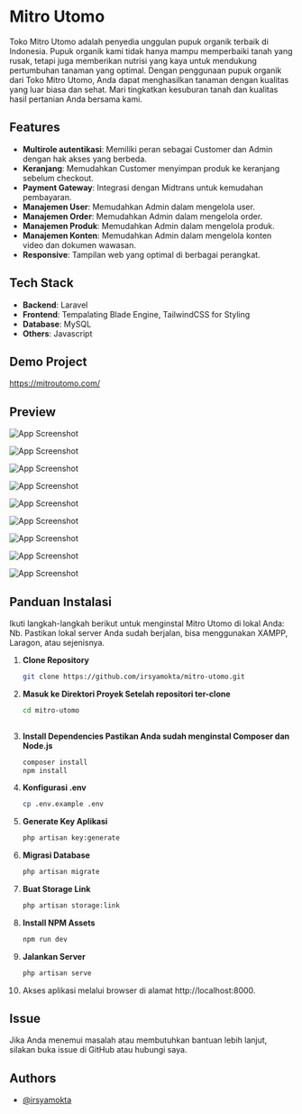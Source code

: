 # Mitro Utomo

Toko Mitro Utomo adalah penyedia unggulan pupuk organik terbaik di Indonesia. Pupuk organik kami tidak hanya mampu memperbaiki tanah yang rusak, tetapi juga memberikan nutrisi yang kaya untuk mendukung pertumbuhan tanaman yang optimal. Dengan penggunaan pupuk organik dari Toko Mitro Utomo, Anda dapat menghasilkan tanaman dengan kualitas yang luar biasa dan sehat. Mari tingkatkan kesuburan tanah dan kualitas hasil pertanian Anda bersama kami.

## Features

- **Multirole autentikasi**: Memiliki peran sebagai Customer dan Admin dengan hak akses yang berbeda.
- **Keranjang**: Memudahkan Customer menyimpan produk ke keranjang sebelum checkout.
- **Payment Gateway**: Integrasi dengan Midtrans untuk kemudahan pembayaran.
- **Manajemen User**: Memudahkan Admin dalam mengelola user.
- **Manajemen Order**: Memudahkan Admin dalam mengelola order.
- **Manajemen Produk**: Memudahkan Admin dalam mengelola produk.
- **Manajemen Konten**: Memudahkan Admin dalam mengelola konten video dan dokumen wawasan.
- **Responsive**: Tampilan web yang optimal di berbagai perangkat.


## Tech Stack

- **Backend**: Laravel
- **Frontend**: Tempalating Blade Engine, TailwindCSS for Styling
- **Database**: MySQL
- **Others**: Javascript


## Demo Project

https://mitroutomo.com/


## Preview

![App Screenshot](https://github.com/irsyamokta/assets/blob/2419b30cfacf70bba305ede8e65af84dc92c6870/mitroutomo/1.png)

![App Screenshot](https://github.com/irsyamokta/assets/blob/2419b30cfacf70bba305ede8e65af84dc92c6870/mitroutomo/2.png)

![App Screenshot](https://github.com/irsyamokta/assets/blob/2419b30cfacf70bba305ede8e65af84dc92c6870/mitroutomo/3.png)

![App Screenshot](https://github.com/irsyamokta/assets/blob/2419b30cfacf70bba305ede8e65af84dc92c6870/mitroutomo/4.png)

![App Screenshot](https://github.com/irsyamokta/assets/blob/2419b30cfacf70bba305ede8e65af84dc92c6870/mitroutomo/5.png)

![App Screenshot](https://github.com/irsyamokta/assets/blob/2419b30cfacf70bba305ede8e65af84dc92c6870/mitroutomo/6.png)

![App Screenshot](https://github.com/irsyamokta/assets/blob/2419b30cfacf70bba305ede8e65af84dc92c6870/mitroutomo/7.png)

![App Screenshot](https://github.com/irsyamokta/assets/blob/2419b30cfacf70bba305ede8e65af84dc92c6870/mitroutomo/8.png)

![App Screenshot](https://github.com/irsyamokta/assets/blob/2419b30cfacf70bba305ede8e65af84dc92c6870/mitroutomo/9.png)

## Panduan Instalasi
Ikuti langkah-langkah berikut untuk menginstal Mitro Utomo di lokal Anda:
<br>Nb. Pastikan lokal server Anda sudah berjalan, bisa menggunakan XAMPP, Laragon, atau sejenisnya.

1. **Clone Repository**
   ```bash
   git clone https://github.com/irsyamokta/mitro-utomo.git
   
2. **Masuk ke Direktori Proyek Setelah repositori ter-clone**
   ```bash
   cd mitro-utomo
    
3. **Install Dependencies Pastikan Anda sudah menginstal Composer dan Node.js**
   ```bash
   composer install
   npm install
   
4. **Konfigurasi .env**
   ```bash
   cp .env.example .env
   
5. **Generate Key Aplikasi**
   ```bash
   php artisan key:generate
   
6. **Migrasi Database**
   ```bash
   php artisan migrate
   
7. **Buat Storage Link**
   ```bash
   php artisan storage:link
   
8. **Install NPM Assets**
   ```bash
   npm run dev
   
9. **Jalankan Server**
   ```bash
   php artisan serve

10. Akses aplikasi melalui browser di alamat http://localhost:8000.

## Issue
Jika Anda menemui masalah atau membutuhkan bantuan lebih lanjut, silakan buka issue di GitHub atau hubungi saya.

## Authors

- [@irsyamokta](https://github.com/irsyamokta)

